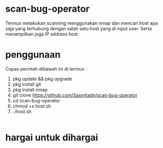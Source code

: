 # scan-bug-operator
Termux melakukan scanning menggunakan nmap dan mencari host apa saja yang terhubung dengan salah satu host yang di input user. Serta menampilkan juga IP address host

# penggunaan
Copas perintah dibawah ini di termux : 
1. pkg update && pkg upgrade</br>
2. pkg install git</br>
3. pkg install nmap</br>
4. git clone https://github.com/Sasmitadn/scan-bug-operator
5. cd scan-bug-operator</br>
6. chmod +x host.sh</br>
7. ./host.sh</br></br>

# hargai untuk dihargai
